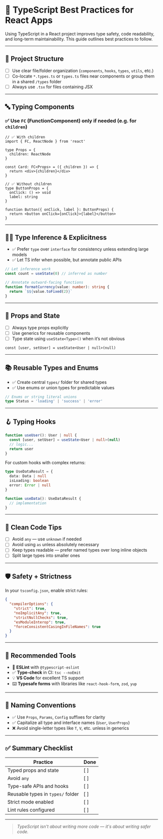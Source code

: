 # 📘 TypeScript Best Practices for React Apps

Using TypeScript in a React project improves type safety, code readability, and long-term maintainability. This guide outlines best practices to follow.

---

## 🧱 Project Structure

- [ ] Use clear file/folder organization (`components`, `hooks`, `types`, `utils`, etc.)
- [ ] Co-locate `*.types.ts` or `types.ts` files near components or group them in a shared `/types` folder
- [ ] Always use `.tsx` for files containing JSX

---

## 🔤 Typing Components

### ✅ Use `FC` (FunctionComponent) only if needed (e.g. for `children`)

```tsx
// ✅ With children
import { FC, ReactNode } from 'react'

type Props = {
  children: ReactNode
}

const Card: FC<Props> = ({ children }) => {
  return <div>{children}</div>
}
```

```tsx
// ✅ Without children
type ButtonProps = {
  onClick: () => void
  label: string
}

function Button({ onClick, label }: ButtonProps) {
  return <button onClick={onClick}>{label}</button>
}
```

---

## 🧑‍🏫 Type Inference & Explicitness

* ✅ Prefer `type` over `interface` for consistency unless extending large models
* ✅ Let TS infer when possible, but annotate public APIs

```ts
// Let inference work
const count = useState(0) // inferred as number

// Annotate outward-facing functions
function formatCurrency(value: number): string {
  return `$${value.toFixed(2)}`
}
```

---

## 🧪 Props and State

* [ ] Always type props explicitly
* [ ] Use generics for reusable components
* [ ] Type state using `useState<Type>()` when it’s not obvious

```tsx
const [user, setUser] = useState<User | null>(null)
```

---

## 📚 Reusable Types and Enums

* ✅ Create central `types/` folder for shared types
* ✅ Use enums or union types for predictable values

```ts
// Enums or string literal unions
type Status = 'loading' | 'success' | 'error'
```

---

## 🪝 Typing Hooks

```ts
function useUser(): User | null {
  const [user, setUser] = useState<User | null>(null)
  // logic...
  return user
}
```

For custom hooks with complex returns:

```ts
type UseDataResult = {
  data: Data | null
  isLoading: boolean
  error: Error | null
}

function useData(): UseDataResult {
  // implementation
}
```

---

## 🧼 Clean Code Tips

* [ ] Avoid `any` — use `unknown` if needed
* [ ] Avoid using `as` unless absolutely necessary
* [ ] Keep types readable — prefer named types over long inline objects
* [ ] Split large types into smaller ones

---

## 🛡️ Safety + Strictness

In your `tsconfig.json`, enable strict rules:

```json
{
  "compilerOptions": {
    "strict": true,
    "noImplicitAny": true,
    "strictNullChecks": true,
    "esModuleInterop": true,
    "forceConsistentCasingInFileNames": true
  }
}
```

---

## 🧰 Recommended Tools

* 🧪 **ESLint** with `@typescript-eslint`
* ✅ **Type-check** in CI: `tsc --noEmit`
* 💡 **VS Code** for excellent TS support
* ⌨️ **Typesafe forms** with libraries like `react-hook-form`, `zod`, `yup`

---

## 🧾 Naming Conventions

* ✅ Use `Props`, `Params`, `Config` suffixes for clarity
* ✅ Capitalize all type and interface names (`User`, `UserProps`)
* ❌ Avoid single-letter types like `T`, `V`, etc. unless in generics

---

## ✅ Summary Checklist

| Practice                          | Done |
| --------------------------------- | ---- |
| Typed props and state             | [ ]  |
| Avoid `any`                       | [ ]  |
| Type-safe APIs and hooks          | [ ]  |
| Reusable types in `types/` folder | [ ]  |
| Strict mode enabled               | [ ]  |
| Lint rules configured             | [ ]  |

---

> *TypeScript isn't about writing more code — it's about writing safer code.*

